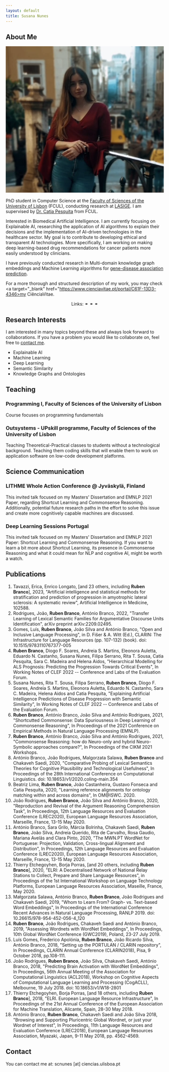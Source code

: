 ```yaml
---
layout: default
title: Susana Nunes
---
```


## About Me

<img class="profile-picture" src="me.png">

PhD student in Computer Science at the <a target="_blank" href="https://ciencias.ulisboa.pt/">Faculty of Sciences of the University of Lisbon</a> (FCUL), conducting research at <a target="_blank" href="https://www.lasige.pt/">LASIGE</a>. I am supervised by <a target="_blank" href="http://www.di.fc.ul.pt/~catiapesquita/"> Dr. Catia Pesquita</a> from FCUL.

Interested in Biomedical Artificial Intelligence. I am currently focusing on Explainable AI, researching the application of AI algorithms to explain their decisions and the implementation of AI-driven technologies in the healthcare sector. My goal is to contribute to developing ethical and transparent AI technologies. More specifically, I am working on making deep learning-based drug recommendations for cancer patients more easily understood by clinicians. 

I have previously conducted research in Multi-domain knowledge graph embeddings and Machine Learning algorithms for <a target="_blank" href="https://jbiomedsem.biomedcentral.com/articles/10.1186/s13326-023-00291-x">gene-disease association prediction</a>.

For a more thorough and structured description of my work, you may check <a target="_blank" href="https://www.cienciavitae.pt/portal/C61F-13D3-4346>my CiênciaVitae</a>.

<p align="center">
Links:
  <a target="_blank" href="https://scholar.google.com/citations?hl=en&user=-lwlWq4AAAAJ"><i class="fas fa-graduation-cap"></i></a> ⚭
  <a target="_blank" href="https://orcid.org/0000-0002-0160-5875"><i class="fab fa-orcid"></i></a> ⚭
  <a target="_blank" href="https://github.com/SusanaPNunes"><i class="fab fa-github"></i></a> ⚭
  <a target="_blank" href="https://www.linkedin.com/in/susana-cpnunes/"><i class="fab fa-linkedin"></i></a>
</p>


## Research Interests

I am interested in many topics beyond these and always look forward to collaborations. If you have a problem you would like to collaborate on, feel free to [contact me](#contact).

* Explainable AI
* Machine Learning
* Deep Learning
* Semantic Similarity
* Knowledge Graphs and Ontologies

## Teaching

### Programming I, Faculty of Sciences of the University of Lisbon

Course focuses on programming fundamentals

### Outsystems - UPskill programme, Faculty of Sciences of the University of Lisbon

Teaching Theoretical-Practical classes to students without a technological background. Teaching them coding skills that will enable them to work on application software on low-code development platforms.

## Science Communication

### LITHME Whole Action Conference @ Jyväskylä, Finland

This invited talk focused on my Masters' Dissertation and EMNLP 2021 Paper, regarding Shortcut Learning and Commonsense Reasoning. Additionally, potential future research paths in the effort to solve this issue and create more cognitively capable machines are discussed.

### Deep Learning Sessions Portugal <a target="_blank" href="https://www.youtube.com/watch?v=o9oEjnSjtPA"><i class="fab fa-youtube"></i></a>

This invited talk focused on my Masters' Dissertation and EMNLP 2021 Paper: Shortcut Learning and Commonsense Reasoning. If you want to learn a bit more about Shortcut Learning, its presence in Commonsense Reasoning and what it could mean for NLP and cognitive AI, might be worth a watch.

## Publications

1. Tavazzi, Erica, Enrico Longato, [and 23 others, including **Ruben Branco**], 2023, "Artificial intelligence and statistical methods for stratification and prediction of progression in amyotrophic lateral sclerosis: A systematic review", Artificial Intelligence in Medicine, 102588.
2. Rodrigues, João, **Ruben Branco**, António Branco, 2022, "Transfer Learning of Lexical Semantic Families for Argumentative Discourse Units Identification", arXiv preprint arXiv:2209.02495.
3. Gomes, Luís, **Ruben Branco**, João Silva and António Branco, "Open and Inclusive Language Processing", in D. Fišer & A. Witt (Ed.), CLARIN: The Infrastructure for Language Resources (pp. 107-132) (book). doi: 10.1515/9783110767377-005
4. **Ruben Branco**, Diogo F. Soares, Andreia S. Martins, Eleonora Auletta, Eduardo N. Castanho, Susana Nunes, Filipa Serrano, Rita T. Sousa, Catia Pesquita, Sara C. Madeira and Helena Aidos, "Hierarchical Modelling for ALS Prognosis: Predicting the Progression Towards Critical Events", In Working Notes of CLEF 2022 -- Conference and Labs of the Evaluation Forum.
5. Susana Nunes, Rita T. Sousa, Filipa Serrano, **Ruben Branco**, Diogo F. Soares, Andreia S. Martins, Eleonora Auletta, Eduardo N. Castanho, Sara C. Madeira, Helena Aidos and Catia Pesquita, "Explaining Artificial Intelligence Predictions of Disease Progression with Semantic Similarity", In Working Notes of CLEF 2022 -- Conference and Labs of the Evaluation Forum.
6. **Ruben Branco**, António Branco, João Silva and António Rodrigues, 2021, "Shortcutted Commonsense: Data Spuriousness in Deep Learning of Commonsense Reasoning", In Proceedings of the 2021 Conference on Empirical Methods in Natural Language Processing (EMNLP).
7. **Ruben Branco**, António Branco, João Silva and António Rodrigues, 2021, "Commonsense Reasoning: how do Neuro-only and hybrid Neuro-Symbolic approaches compare?", In Proceedings of the CIKM 2021 Workshops.
8. António Branco, João Rodrigues, Malgorzata Salawa, **Ruben Branco** and Chakaveh Saedi, 2020, "Comparative Probing of Lexical Semantics Theories for Cognitive Plausibility and Technological Usefulness", In Proceedings of the 28th International Conference on Computational Linguistics. doi: 10.18653/v1/2020.coling-main.354
9. Beatriz Lima, **Ruben Branco**, João Castanheira, Gustavo Fonseca and Catia Pesquita, 2020, "Learning reference alignments for ontology matching within and across domains", In OM@ISWC. 2020.
10. João Rodrigues, **Ruben Branco**, João Silva and António Branco, 2020, "Reproduction and Revival of the Argument Reasoning Comprehension Task", In Proceedings, 12th Language Resources and Evaluation Conference (LREC2020), European Language Resources Association, Marseílle, France, 13-15 May 2020.
11. António Branco, Sara Grilo, Márcia Bolrinha, Chakaveh Saedi, **Ruben Branco**, João Silva, Andreia Querido, Rita de Carvalho, Rosa Gaudio, Mariana Avelãs and Clara Pinto, 2020, "The MWN.PT WordNet for Portuguese: Projection, Validation, Cross-lingual Alignment and Distribution", In Proceedings, 12th Language Resources and Evaluation Conference (LREC2020), European Language Resources Association, Marseílle, France, 13-15 May 2020.
12. Thierry Etchegoyhen, Borja Porras, [and 20 others, including **Ruben Branco**], 2020, "ELRI: A Decentralised Network of National Relay Stations to Collect, Prepare and Share Language Resources", in Proceedings of the 1st International Workshop on Language Technology Platforms, European Language Resources Association, Maseílle, France, May 2020.
13. Małgorzata Salawa, António Branco, **Ruben Branco**, João Rodrigues and Chakaveh Saedi, 2019, "Whom to Learn From? Graph- vs. Text-based Word Embeddings", In Proceedings of the International Conference Recent Advances in Natural Language Processing, RANLP 2019. doi: 10.26615/978-954-452-056-4_120
14. **Ruben Branco**, João Rodrigues, Chakaveh Saedi and António Branco, 2019, "Assessing Wordnets with WordNet Embeddings", In Proceedings, 10th Global WordNet Conference (GWC2019), Poland, 23-27 July 2019.
15. Luís Gomes, Frederico Apolónia, **Ruben Branco**, João Ricardo Silva, António Branco, 2018, "Setting up the PORTULAN / CLARIN repository", In Proceedings, CLARIN Annual Conference (CLARIN2018), Pisa, 9 October 2018, pp.108-111.
16. João Rodrigues, **Ruben Branco**, João Silva, Chakaveh Saedi, António Branco, 2018, "Predicting Brain Activation with WordNet Embeddings", In Proceedings, 56th Annual Meeting of the Association for Computational Linguistics (ACL2018), Workshop on Cognitive Aspects of Computational Language Learning and Processing (CogACLL), Melbourne, 19 July 2018. doi: 10.18653/v1/W18-2801
17. Thierry Etchegoyhen, Borja Porras, [and 18 others, including **Ruben Branco**], 2018, "ELRI. European Language Resource Infrastructure", In Proceedings of the 21st Annual Conference of the European Association for Machine Translation, Alicante, Spain, 28-30 May 2018.
18. António Branco, **Ruben Branco**, Chakaveh Saedi and João Silva 2018, "Browsing and Supporting Pluricentric Global Wordnet, or just your Wordnet of Interest", In Proceedings, 11th Language Resources and Evaluation Conference (LREC2018), European Language Resources Association, Myazaki, Japan, 9-11 May 2018, pp. 4562-4569.

## Contact

You can contact me at: scnunes [at] ciencias.ulisboa.pt
